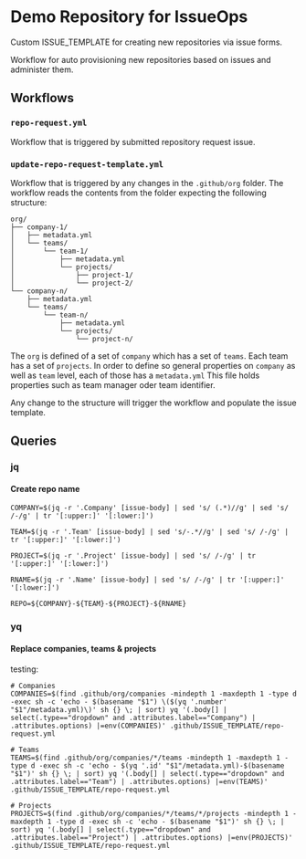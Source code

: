 # Demo Repository for IssueOps

Custom ISSUE_TEMPLATE for creating new repositories via issue forms.

Workflow for auto provisioning new repositories based on issues and administer them.

## Workflows

### `repo-request.yml`

Workflow that is triggered by submitted repository request issue.

### `update-repo-request-template.yml`

Workflow that is triggered by any changes in the `.github/org` folder. The workflow reads the contents from the folder expecting the following structure:

```
org/
├── company-1/
│   ├── metadata.yml
│   └── teams/
│       └── team-1/
│           ├── metadata.yml
│           └── projects/
│               ├── project-1/
│               └── project-2/
└── company-n/
    ├── metadata.yml
    └── teams/
        └── team-n/
            ├── metadata.yml
            └── projects/
                └── project-n/
```

The `org` is defined of a set of `company` which has a set of `teams`. Each team has a set of `projects`. In order to define so general properties on `company` as well as `team` level, each of those has a `metadata.yml` This file holds properties such as team manager oder team identifier.

Any change to the structure will trigger the workflow and populate the issue template.

## Queries

### jq

#### Create repo name

```
COMPANY=$(jq -r '.Company' [issue-body] | sed 's/ (.*)//g' | sed 's/ /-/g' | tr '[:upper:]' '[:lower:]')

TEAM=$(jq -r '.Team' [issue-body] | sed 's/-.*//g' | sed 's/ /-/g' | tr '[:upper:]' '[:lower:]')

PROJECT=$(jq -r '.Project' [issue-body] | sed 's/ /-/g' | tr '[:upper:]' '[:lower:]')

RNAME=$(jq -r '.Name' [issue-body] | sed 's/ /-/g' | tr '[:upper:]' '[:lower:]')

REPO=${COMPANY}-${TEAM}-${PROJECT}-${RNAME}
```

### yq

#### Replace companies, teams & projects

testing:

```
# Companies
COMPANIES=$(find .github/org/companies -mindepth 1 -maxdepth 1 -type d -exec sh -c 'echo - $(basename "$1") \($(yq '.number' "$1"/metadata.yml)\)' sh {} \; | sort) yq '(.body[] | select(.type=="dropdown" and .attributes.label=="Company") | .attributes.options) |=env(COMPANIES)' .github/ISSUE_TEMPLATE/repo-request.yml

# Teams
TEAMS=$(find .github/org/companies/*/teams -mindepth 1 -maxdepth 1 -type d -exec sh -c 'echo - $(yq '.id' "$1"/metadata.yml)-$(basename "$1")' sh {} \; | sort) yq '(.body[] | select(.type=="dropdown" and .attributes.label=="Team") | .attributes.options) |=env(TEAMS)' .github/ISSUE_TEMPLATE/repo-request.yml

# Projects
PROJECTS=$(find .github/org/companies/*/teams/*/projects -mindepth 1 -maxdepth 1 -type d -exec sh -c 'echo - $(basename "$1")' sh {} \; | sort) yq '(.body[] | select(.type=="dropdown" and .attributes.label=="Project") | .attributes.options) |=env(PROJECTS)' .github/ISSUE_TEMPLATE/repo-request.yml
```